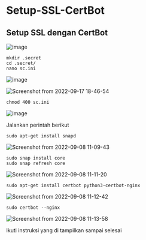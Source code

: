 # Setup-SSL-CertBot

## Setup SSL dengan CertBot


![image](https://user-images.githubusercontent.com/40049149/190854835-64990e08-1c7c-4548-ae86-478cd99f39a7.png)

    mkdir .secret
    cd .secret/
    nano sc.ini

![image](https://user-images.githubusercontent.com/40049149/190855050-c7ecf17d-ffaf-4b10-97a8-4c8409d0fbd2.png)

![Screenshot from 2022-09-17 18-46-54](https://user-images.githubusercontent.com/40049149/190855108-0caf3670-fab8-40e7-a931-e168e0925639.png)
    
    chmod 400 sc.ini
    
![image](https://user-images.githubusercontent.com/40049149/190855221-715924f7-e5e4-4506-9c22-2ffba5b7779c.png)

Jalankan perintah berikut

    sudo apt-get install snapd
    
![Screenshot from 2022-09-08 11-09-43](https://user-images.githubusercontent.com/40049149/189168233-95c77b97-b610-4abd-aa00-b528ab1d6827.png)
    
    sudo snap install core
    sudo snap refresh core
    
![Screenshot from 2022-09-08 11-11-20](https://user-images.githubusercontent.com/40049149/189168421-e31c5a96-61c0-4944-b0b5-69ae66124fbd.png)

    sudo apt-get install certbot python3-certbot-nginx

![Screenshot from 2022-09-08 11-12-42](https://user-images.githubusercontent.com/40049149/189168460-2badc6a2-cc5e-4e25-95fd-85fcfd56a7a7.png)

    sudo certbot --nginx
    
![Screenshot from 2022-09-08 11-13-58](https://user-images.githubusercontent.com/40049149/189168487-41fa0379-754a-40ed-a723-6abd42b5ae65.png)

Ikuti instruksi yang di tampilkan sampai selesai

